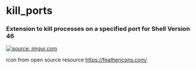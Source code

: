 # kill_ports
<h3>Extension to kill processes on a specified port for Shell Version 46
</h3>
<a href="https://i.imgur.com/YZtbWqr.png"><img src="https://i.imgur.com/YZtbWqr.png" title="source: imgur.com" /></a>

icon from open source resource https://feathericons.com/